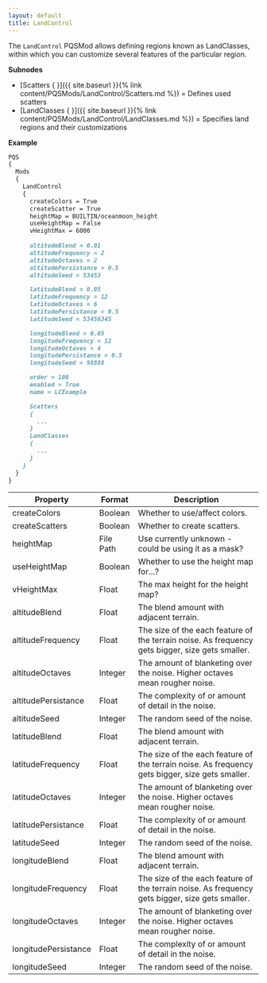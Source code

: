 ```yaml
---
layout: default
title: LandControl
---
```


The `LandControl` PQSMod allows defining regions known as LandClasses, within which you can customize several features of the particular region.

**Subnodes**
* [Scatters { }]({{ site.baseurl }}{% link content/PQSMods/LandControl/Scatters.md %}) = Defines used scatters
* [LandClasses { }]({{ site.baseurl }}{% link content/PQSMods/LandControl/LandClasses.md %}) = Specifies land regions and their customizations

**Example**
```md
PQS
{
  Mods
  {
    LandControl
    {
      createColors = True
      createScatter = True
      heightMap = BUILTIN/oceanmoon_height
      useHeightMap = False
      vHeightMax = 6000
      
      altitudeBlend = 0.01
      altitudeFrequency = 2
      altitudeOctaves = 2
      altitudePersistance = 0.5
      altitudeSeed = 53453

      latitudeBlend = 0.05
      latitudeFrequency = 12
      latitudeOctaves = 6
      latitudePersistance = 0.5
      latitudeSeed = 53456345

      longitudeBlend = 0.05
      longitudeFrequency = 12
      longitudeOctaves = 4
      longitudePersistance = 0.5
      longitudeSeed = 98888

      order = 100
      enabled = True
      name = LCExample

      Scatters
      {
        ...
      }
      LandClasses
      {
        ...
      }
    }
  }
}
```

|Property|Format|Description|
|--------|------|-----------|
|createColors|Boolean|Whether to use/affect colors.|
|createScatters|Boolean|Whether to create scatters.|
|heightMap|File Path|Use currently unknown - could be using it as a mask?|
|useHeightMap|Boolean|Whether to use the height map for...?|
|vHeightMax|Float|The max height for the height map?|
|altitudeBlend|Float|The blend amount with adjacent terrain.|
|altitudeFrequency|Float|The size of the each feature of the terrain noise. As frequency gets bigger, size gets smaller.|
|altitudeOctaves|Integer|The amount of blanketing over the noise. Higher octaves mean rougher noise.|
|altitudePersistance|Float|The complexity of or amount of detail in the noise.|
|altitudeSeed|Integer|The random seed of the noise.|
|latitudeBlend|Float|The blend amount with adjacent terrain.|
|latitudeFrequency|Float|The size of the each feature of the terrain noise. As frequency gets bigger, size gets smaller.|
|latitudeOctaves|Integer|The amount of blanketing over the noise. Higher octaves mean rougher noise.|
|latitudePersistance|Float|The complexity of or amount of detail in the noise.|
|latitudeSeed|Integer|The random seed of the noise.|
|longitudeBlend|Float|The blend amount with adjacent terrain.|
|longitudeFrequency|Float|The size of the each feature of the terrain noise. As frequency gets bigger, size gets smaller.|
|longitudeOctaves|Integer|The amount of blanketing over the noise. Higher octaves mean rougher noise.|
|longitudePersistance|Float|The complexity of or amount of detail in the noise.|
|longitudeSeed|Integer|The random seed of the noise.|
